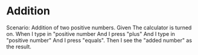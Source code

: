 # Addition

Scenario: Addition of two positive numbers.
Given The calculator is turned on.
When I type in "positive number And I press "plus"
And I type in "positive number" And I press "equals".
Then I see the "added number" as the result.

